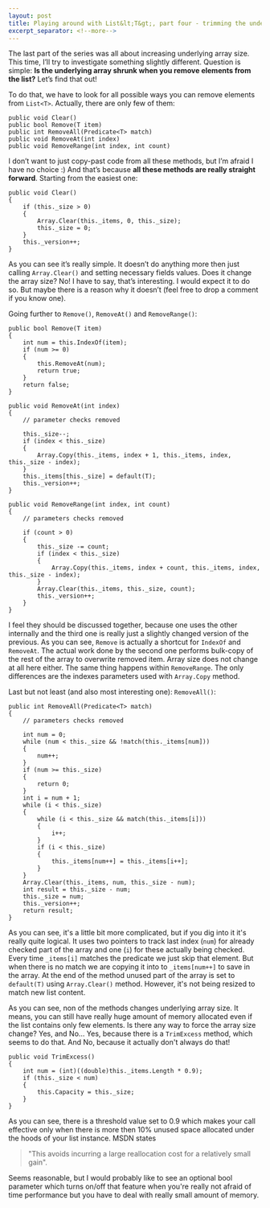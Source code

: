 ```yaml
---
layout: post
title: Playing around with List&lt;T&gt;, part four - trimming the underlying array size
excerpt_separator: <!--more-->
---
```


The last part of the series was all about increasing underlying array size. This time, I’ll try to investigate something slightly different. Question is simple: **Is the underlying array shrunk when you remove elements from the list?** Let’s find that out!

<!--more-->

To do that, we have to look for all possible ways you can remove elements from `List<T>`. Actually, there are only few of them:

```
public void Clear()
public bool Remove(T item)
public int RemoveAll(Predicate<T> match)
public void RemoveAt(int index)
public void RemoveRange(int index, int count)
```

I don’t want to just copy-past code from all these methods, but I’m afraid I have no choice :) And that’s because **all these methods are really straight forward**. Starting from the easiest one:

```
public void Clear()
{
    if (this._size > 0)
    {
        Array.Clear(this._items, 0, this._size);
        this._size = 0;
    }
    this._version++;
}
```

As you can see it’s really simple. It doesn’t do anything more then just calling `Array.Clear()` and setting necessary fields values. Does it change the array size? No! I have to say, that’s interesting. I would expect it to do so. But maybe there is a reason why it doesn’t (feel free to drop a comment if you know one).

Going further to `Remove()`, `RemoveAt()` and `RemoveRange()`:

```
public bool Remove(T item)
{
    int num = this.IndexOf(item);
    if (num >= 0)
    {
        this.RemoveAt(num);
        return true;
    }
    return false;
}

public void RemoveAt(int index)
{
    // parameter checks removed

    this._size--;
    if (index < this._size)
    {
        Array.Copy(this._items, index + 1, this._items, index, this._size - index);
    }
    this._items[this._size] = default(T);
    this._version++;
}

public void RemoveRange(int index, int count)
{
    // parameters checks removed

    if (count > 0)
    {
        this._size -= count;
        if (index < this._size)
        {
            Array.Copy(this._items, index + count, this._items, index, this._size - index);
        }
        Array.Clear(this._items, this._size, count);
        this._version++;
    }
}
```

I feel they should be discussed together, because one uses the other internally and the third one is really just a slightly changed version of the previous. As you can see, `Remove` is actually a shortcut for `IndexOf` and `RemoveAt`. The actual work done by the second one performs bulk-copy of the rest of the array to overwrite removed item. Array size does not change at all here either. The same thing happens within `RemoveRange`. The only differences are the indexes parameters used with `Array.Copy` method.

Last but not least (and also most interesting one): `RemoveAll()`:

```
public int RemoveAll(Predicate<T> match)
{
    // parameters checks removed

    int num = 0;
    while (num < this._size && !match(this._items[num]))
    {
        num++;
    }
    if (num >= this._size)
    {
        return 0;
    }
    int i = num + 1;
    while (i < this._size)
    {
        while (i < this._size && match(this._items[i]))
        {
            i++;
        }
        if (i < this._size)
        {
            this._items[num++] = this._items[i++];
        }
    }
    Array.Clear(this._items, num, this._size - num);
    int result = this._size - num;
    this._size = num;
    this._version++;
    return result;
}
```

As you can see, it's a little bit more complicated, but if you dig into it it's really quite logical. It uses two pointers to track last index (`num`) for already checked part of the array and one (`i`) for these actually being checked. Every time `_items[i]` matches the predicate we just skip that element. But when there is no match we are copying it into to `_items[num++]` to save in the array. At the end of the method unused part of the array is set to `default(T)` using `Array.Clear()` method. However, it's not being resized to match new list content.

As you can see, non of the methods changes underlying array size. It means, you can still have really huge amount of memory allocated even if the list contains only few elements. Is there any way to force the array size change? Yes, and No... Yes, because there is a `TrimExcess` method, which seems to do that. And No, because it actually don't always do that!

```
public void TrimExcess()
{
    int num = (int)((double)this._items.Length * 0.9);
    if (this._size < num)
    {
        this.Capacity = this._size;
    }
}
```

As you can see, there is a threshold value set to 0.9 which makes your call effective only when there is more then 10% unused space allocated under the hoods of your list instance. MSDN states

> "This avoids incurring a large reallocation cost for a relatively small gain".

Seems reasonable, but I would probably like to see an optional bool parameter which turns on/off that feature when you're really not afraid of time performance but you have to deal with really small amount of memory.